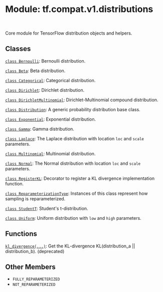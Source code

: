 <div itemscope itemtype="http://developers.google.com/ReferenceObject">
<meta itemprop="name" content="tf.compat.v1.distributions" />
<meta itemprop="path" content="Stable" />
<meta itemprop="property" content="FULLY_REPARAMETERIZED"/>
<meta itemprop="property" content="NOT_REPARAMETERIZED"/>
</div>

# Module: tf.compat.v1.distributions


<table class="tfo-notebook-buttons tfo-api" align="left">
</table>



Core module for TensorFlow distribution objects and helpers.



## Classes

[`class Bernoulli`](../../../tf/compat/v1/distributions/Bernoulli.md): Bernoulli distribution.

[`class Beta`](../../../tf/compat/v1/distributions/Beta.md): Beta distribution.

[`class Categorical`](../../../tf/compat/v1/distributions/Categorical.md): Categorical distribution.

[`class Dirichlet`](../../../tf/compat/v1/distributions/Dirichlet.md): Dirichlet distribution.

[`class DirichletMultinomial`](../../../tf/compat/v1/distributions/DirichletMultinomial.md): Dirichlet-Multinomial compound distribution.

[`class Distribution`](../../../tf/compat/v1/distributions/Distribution.md): A generic probability distribution base class.

[`class Exponential`](../../../tf/compat/v1/distributions/Exponential.md): Exponential distribution.

[`class Gamma`](../../../tf/compat/v1/distributions/Gamma.md): Gamma distribution.

[`class Laplace`](../../../tf/compat/v1/distributions/Laplace.md): The Laplace distribution with location `loc` and `scale` parameters.

[`class Multinomial`](../../../tf/compat/v1/distributions/Multinomial.md): Multinomial distribution.

[`class Normal`](../../../tf/compat/v1/distributions/Normal.md): The Normal distribution with location `loc` and `scale` parameters.

[`class RegisterKL`](../../../tf/compat/v1/distributions/RegisterKL.md): Decorator to register a KL divergence implementation function.

[`class ReparameterizationType`](../../../tf/compat/v1/distributions/ReparameterizationType.md): Instances of this class represent how sampling is reparameterized.

[`class StudentT`](../../../tf/compat/v1/distributions/StudentT.md): Student's t-distribution.

[`class Uniform`](../../../tf/compat/v1/distributions/Uniform.md): Uniform distribution with `low` and `high` parameters.

## Functions

[`kl_divergence(...)`](../../../tf/compat/v1/distributions/kl_divergence.md): Get the KL-divergence KL(distribution_a || distribution_b). (deprecated)

## Other Members

* `FULLY_REPARAMETERIZED` <a id="FULLY_REPARAMETERIZED"></a>
* `NOT_REPARAMETERIZED` <a id="NOT_REPARAMETERIZED"></a>


